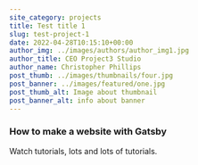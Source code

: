```yaml
---
site_category: projects
title: Test title 1
slug: test-project-1
date: 2022-04-28T10:15:10+00:00
author_img: ../images/authors/author_img1.jpg
author_title: CEO Project3 Studio
author_name: Christopher Phillips
post_thumb: ../images/thumbnails/four.jpg
post_banner: ../images/featured/one.jpg
post_thumb_alt: Image about thumbnail
post_banner_alt: info about banner
---
```


### How to make a website with Gatsby

Watch tutorials, lots and lots of tutorials.

